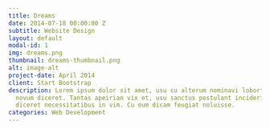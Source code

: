 ```yaml
---
title: Dreams
date: 2014-07-18 00:00:00 Z
subtitle: Website Design
layout: default
modal-id: 1
img: dreams.png
thumbnail: dreams-thumbnail.png
alt: image-alt
project-date: April 2014
client: Start Bootstrap
description: Lorem ipsum dolor sit amet, usu cu alterum nominavi lobortis. At duo
  novum diceret. Tantas apeirian vix et, usu sanctus postulant inciderint ut, populo
  diceret necessitatibus in vim. Cu eum dicam feugiat noluisse.
categories: Web Development
---
```


